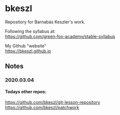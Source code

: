 # bkeszl
Repository for Barnabás Keszler's work.  
  
Following the syllabus at:  
https://github.com/green-fox-academy/stable-syllabus

My Github "website"  
https://bkeszl.github.io  
## Notes
### 2020.03.04
#### Todays other repos:
https://github.com/bkeszl/git-lesson-repository  
https://github.com/bkeszl/patchwork 
